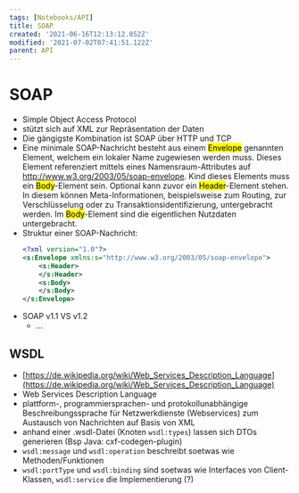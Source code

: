 ```yaml
---
tags: [Notebooks/API]
title: SOAP
created: '2021-06-16T12:13:12.052Z'
modified: '2021-07-02T07:41:51.122Z'
parent: API
---
```


# SOAP
- Simple Object Access Protocol
- stützt sich auf XML zur Repräsentation der Daten
- Die gängigste Kombination ist SOAP über HTTP und TCP
- Eine minimale SOAP-Nachricht besteht aus einem <mark>Envelope</mark> genannten Element, welchem ein lokaler Name zugewiesen werden muss. Dieses Element referenziert mittels eines Namensraum-Attributes auf http://www.w3.org/2003/05/soap-envelope. Kind dieses Elements muss ein <mark>Body</mark>-Element sein. Optional kann zuvor ein <mark>Header</mark>-Element stehen. In diesem können Meta-Informationen, beispielsweise zum Routing, zur Verschlüsselung oder zu Transaktionsidentifizierung, untergebracht werden. Im <mark>Body</mark>-Element sind die eigentlichen Nutzdaten untergebracht.
- Struktur einer SOAP-Nachricht:
  ```xml
  <?xml version="1.0"?>
  <s:Envelope xmlns:s="http://www.w3.org/2003/05/soap-envelope">
      <s:Header>
      </s:Header>
      <s:Body>
      </s:Body>
  </s:Envelope>
  ```
- SOAP v1.1 VS v1.2
  - ...

## WSDL
- [https://de.wikipedia.org/wiki/Web_Services_Description_Language](https://de.wikipedia.org/wiki/Web_Services_Description_Language)
- Web Services Description Language
- plattform-, programmiersprachen- und protokollunabhängige Beschreibungssprache für Netzwerkdienste (Webservices) zum Austausch von Nachrichten auf Basis von XML
- anhand einer .wsdl-Datei (Knoten `wsdl:types`) lassen sich DTOs generieren (Bsp Java: cxf-codegen-plugin)
- `wsdl:message` und `wsdl:operation` beschreibt soetwas wie Methoden/Funktionen
- `wsdl:portType` und `wsdl:binding` sind soetwas wie Interfaces von Client-Klassen, `wsdl:service` die Implementierung (?)
